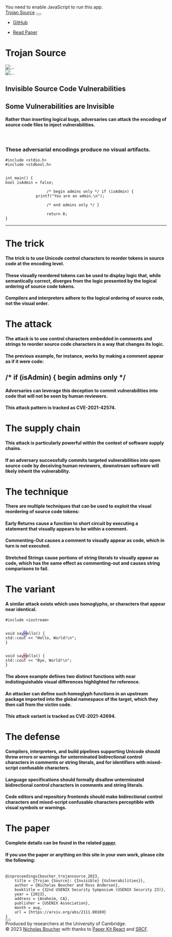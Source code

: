<html>
  <head>
    <meta charset="utf-8">
      <link href="/apple-touch-icon.png" rel="apple-touch-icon" sizes="180x180">
      <link href="/favicon.svg" rel="icon" type="image/svg+xml">
      <link href="/favicon-32x32.png" rel="icon" sizes="32x32" type="image/png">
      <link href="/favicon-16x16.png" rel="icon" sizes="16x16" type="image/png">
      <link href="/site.webmanifest" rel="manifest">
      <link href="/safari-pinned-tab.svg" rel="mask-icon" color="#000000">
        <meta content="Trojan Source" name="apple-mobile-web-app-title">
        <meta content="Trojan Source" name="application-name">
        <meta content="#ffffff" name="msapplication-TileColor">
        <meta content="#000000" name="theme-color">
        <meta content="width=device-width,initial-scale=1" name="viewport">
      <link href="https://fonts.googleapis.com/css?family=Montserrat:400,700,200" rel="stylesheet">
      <link href="https://maxcdn.bootstrapcdn.com/font-awesome/latest/css/font-awesome.min.css" rel="stylesheet">
    <title>Trojan Source Attacks</title>
        <meta content="Some vulnerabilities are invisible. Rather than inserting logical bugs, adversaries can attack the encoding of source code files to inject vulnerabilities." name="description">
      <link href="/static/css/2.95429190.chunk.css" rel="stylesheet"><link href="/static/css/main.c7e714fa.chunk.css" rel="stylesheet">
      <link href="https://maxcdn.bootstrapcdn.com" rel="preconnect">
      <link href="https://fonts.googleapis.com" rel="preconnect">
      <link href="https://fonts.gstatic.com" rel="preconnect">
      <link href="https://sa.trojansource.codes" rel="preconnect">
  </head>
  <body class="sidebar-collapse index">
    <noscript>You need to enable JavaScript to run this app.</noscript>
    <div id="root">
      <nav class="fixed-top navbar-transparent navbar navbar-expand-lg">
        <div class="container"><div class="navbar-translate">
          <a href="/index" target="_self" class="navbar-brand" data-placement="bottom" title="Trojan Source">Trojan Source</a>
          <button class="navbar-toggler navbar-toggler" aria-expanded="false">
            <span class="navbar-toggler-bar bar1"
              ></span>
            <span class="navbar-toggler-bar bar2">
            </span>
            <span class="navbar-toggler-bar bar3">
            </span>
          </button>
        </div>
          <div class="justify-content-end collapse navbar-collapse">
            <ul class="navbar-nav">
              <li class="nav-item">
                <a href="https://github.com/nickboucher/trojan-source" target="_blank" class="nav-link" data-placement="bottom" title="Star on GitHub">
                  <i class="fa fa-github">
                  </i>
                  <p class="d-lg-none">GitHub</p>
                </a>
              </li>
              <li class="nav-item">
                <a href="/trojan-source.pdf" target="_self" class="btn-round btn btn-danger">
                  <i class="nc-icon nc-paper">
                  </i> Read Paper</a>
              </li>
            </ul>
          </div>
        </div>
      </nav>
      <div class="page-header section-dark" style="background-image:url(###############################################)">
        <div class="filter"></div>
        <div class="content-center">
          <div class="container">
            <div class="title-brand">
              <h1 class="presentation-title">Trojan Source</h1>
              <div class="fog-low"
                ><img alt="..." src="/static/media/fog-low.965eab52.png">
              </div>
              <div class="fog-low right">
                <img alt="..." src="/static/media/fog-low.965eab52.png">
              </div>
            </div>
            <h2 class="presentation-subtitle text-center">Invisible Source Code Vulnerabilities</h2>
          </div>
        </div>
        <div class="moving-clouds" style="background-image:url(/static/media/clouds.3c700c13.png)">
        </div>
      </div>
      <div class="main">
        <div class="section section-dark">
          <div class="container">
            <div class="row">
              <div class="ml-auto mr-auto text-center title col-md-8">
                <h2>Some Vulnerabilities are Invisible</h2>
                <h4 class="description">Rather than inserting logical bugs, adversaries can attack the encoding of source code files to inject vulnerabilities.</h4><br>
                <h3>These adversarial encodings produce no visual artifacts.</h3>
              </div>
            </div>
            <div class="row">
              <div class="col-md-8 offset-md-2 col-lg-5 offset-lg-2">
                <code class="terminal">#include &lt;stdio.h><br>#include &lt;stdbool.h><br>
                  <br>int main() {<br><span class="tab">bool isAdmin = false;</span><br>
                  <span class="tab">/* begin admins only */ if (isAdmin) {</span><br><span style="margin-left:8em">printf("You are an admin.\n");</span><br>
                  <span class="tab">/* end admins only */ }</span><br>
                  <span class="tab">return 0;</span><br>}</code>
              </div>
              <div class="col-md-8 offset-md-2 col-lg-3 offset-lg-0"><hr class="d-lg-none">
                <div class="lazyload-wrapper">
                  <div class="lazyload-placeholder">
                  </div>
                </div>
              </div>
            </div>
            <div class="pb-2 row">
              <div class="ml-auto mr-auto text-white col-md-8">
                <h1>The trick</h1>
                <h4>The trick is to use Unicode control characters to reorder tokens in source code at the encoding level.</h4>
                <h4>These visually reordered tokens can be used to display logic that, while semantically correct, diverges from the logic presented by the logical ordering of source code tokens.</h4>
                <h4>Compilers and interpreters adhere to the logical ordering of source code, not the visual order.</h4>
                <h1>The attack</h1>
                <h4>The attack is to use control characters embedded in comments and strings to reorder source code characters in a way that changes its logic.</h4>
                <h4>The previous example, for instance, works by making a comment appear as if it were code:</h4>
                <h2 class="terminal ex-1-font pt-4 pb-4">
                  <div class="d-flex"><span>/* </span>
                    <span>if (isAdmin) { </span><span>begin admins only */ </span>
                  </div>
                </h2>
                <h4>Adversaries can leverage this deception to commit vulnerabilities into code that will not be seen by human reviewers.</h4>
                <h4>This attack pattern is tracked as CVE-2021-42574.</h4>
                <h1>The supply chain</h1>
                <h4>This attack is particularly powerful within the context of software supply chains.</h4>
                <h4>If an adversary successfully commits targeted vulnerabilities into open source code by deceiving human reviewers, downstream software will likely inherit the vulnerability.</h4>
                <h1>The technique</h1>
                <h4>There are multiple techniques that can be used to exploit the visual reordering of source code tokens:</h4>
                <h4><b>Early Returns</b> cause a function to short circuit by executing a <code style="color:rgba(255,255,255,.8)">return</code> statement that visually appears to be within a comment.</h4>
                <h4><b>Commenting-Out</b> causes a comment to visually appear as code, which in turn is not executed.</h4>
                <h4><b>Stretched Strings</b> cause portions of string literals to visually appear as code, which has the same effect as commenting-out and causes string comparisons to fail.</h4>
                <h1>The variant</h1>
                <h4>A similar attack exists which uses homoglyphs, or characters that appear near identical.</h4>
              </div>
            </div>
            <div class="pt-4 pb-2 row">
              <div class="col-md-8 offset-md-2 col-lg-4 offset-lg-2">
                <code class="terminal">#include &lt;iostream><br>
                  <br>void say<span style="border:1px solid #00f">H</span>ello() {<br><span class="tab">std::cout &lt;&lt; "Hello, World!\n";</span><br>}</code>
              </div>
              <div class="col-md-8 offset-md-2 col-lg-4 offset-lg-0">
                <code class="terminal"><br><br>void say<span style="border:1px solid red">Н</span>ello() {<br><span class="tab">std::cout &lt;&lt; "Bye, World!\n";</span><br>}</code>
              </div>
            </div>
            <div class="row">
              <div class="ml-auto mr-auto text-white col-md-8">
                <h4>The above example defines two distinct functions with near indistinguishable visual differences highlighted for reference.</h4>
                <h4>An attacker can define such homoglyph functions in an upstream package imported into the global namespace of the target, which they then call from the victim code.</h4>
                <h4>This attack variant is tracked as CVE-2021-42694.</h4>
                <h1>The defense</h1>
                <h4>Compilers, interpreters, and build pipelines supporting Unicode should throw errors or warnings for unterminated bidirectional control characters in comments or string literals, and for identifiers with mixed-script confusable characters.</h4>
                <h4>Language specifications should formally disallow unterminated bidirectional control characters in comments and string literals.</h4>
                <h4>Code editors and repository frontends should make bidirectional control characters and mixed-script confusable characters perceptible with visual symbols or warnings.</h4>
                <h1>The paper</h1>
                <h4>Complete details can be found in the related <a href="/trojan-source.pdf" target="_self">paper</a>.</h4>
                <h4>If you use the paper or anything on this site in your own work, please cite the following:</h4><br>
                <div class="d-flex flex-wrap pt-4"><div class="">
                  <code class="text-white">@inproceedings{boucher_trojansource_2023,<br>    title = {Trojan {Source}: {Invisible} {Vulnerabilities}},<br>    author = {Nicholas Boucher and Ross Anderson},<br>    booktitle = {32nd USENIX Security Symposium (USENIX Security 23)},<br>    year = {2023},<br>    address = {Anaheim, CA},<br>    publisher = {USENIX Association},<br>    month = aug,<br>    url = {https://arxiv.org/abs/2111.00169}<br>}</code>
                </div>
                  <div class="ml-auto align-self-end">
                    <button class="btn-round btn-icon ml-auto btn btn-default" id="copy" type="button">
                      <i class="nc-icon nc-single-copy-04"></i>
                    </button>
                  </div>
                </div>
              </div>
            </div>
          </div>
        </div>
        <div class="section section-image section-login" style="background-image:url(/static/media/mountains.03b6cac1.webp)">
        </div>
        <footer class="footer footer-dark">
          <div class="container">
            <div class="row">
              <div class="footer-text col-6">
                <div>Produced by researchers at the University of Cambridge.</div>
              </div>
              <div class="col-6">
                <div class="credits ml-auto footer-text">
                  <span class="copyright">© 2023 <a href="https://www.cl.cam.ac.uk/~ndb40" target="_blank">Nicholas Boucher</a> with thanks to <a href="https://github.com/creativetimofficial/paper-kit-react" target="_blank" rel="noreferrer">Paper Kit React</a> and <a href="https://www.srcf.net" target="_blank" rel="noreferrer">SRCF</a>.<br>
                  </span>
                </div>
              </div>
            </div>
          </div>
        </footer>
      </div>
    </div>
    <script src="https://sa.trojansource.codes/latest.js" async data-collect-dnt="true" defer></script>
    <noscript><img alt="" src="https://sa.trojansource.codes/noscript.gif?collect-dnt=true" referrerpolicy="no-referrer-when-downgrade"/>
    </noscript>
    <script>
      !function(e)  {
        function r(r)  {
          for(var n,l,a=r[0],f=r[1],i=r[2],p=0,s=[];p<a.length;p++)l=a[p],Object.prototype.hasOwnProperty.call(o,l)&&o[l]&&s.push(o[l][0]),o[l]=0;for(n in f)Object.prototype.hasOwnProperty.call(f,n)&&(e[n]=f[n]);for(c&&c(r);s.length;)s.shift()();return u.push.apply(u,i||[]),t()}function t(){for(var e,r=0;r<u.length;r++){for(var t=u[r],n=!0,a=1;a<t.length;a++){var f=t[a];0!==o[f]&&(n=!1)}n&&(u.splice(r--,1),e=l(l.s=t[0]))}return e}var n={},o={1:0},u=[];function l(r){if(n[r])return n[r].exports;var t=n[r]={i:r,l:!1,exports:{}};return e[r].call(t.exports,t,t.exports,l),t.l=!0,t.exports}l.m=e,l.c=n,l.d=function(e,r,t){l.o(e,r)||Object.defineProperty(e,r,{enumerable:!0,get:t})},l.r=function(e){"undefined"!=typeof Symbol&&Symbol.toStringTag&&Object.defineProperty(e,Symbol.toStringTag,{value:"Module"}),Object.defineProperty(e,"__esModule",{value:!0})},l.t=function(e,r){if(1&r&&(e=l(e)),8&r)return e;if(4&r&&"object"==typeof e&&e&&e.__esModule)return e;var t=Object.create(null);if(l.r(t),Object.defineProperty(t,"default",{enumerable:!0,value:e}),2&r&&"string"!=typeof e)for(var n in e)l.d(t,n,function(r){return e[r]}.bind(null,n));return t},l.n=function(e){var r=e&&e.__esModule?function(){return e.default}:function(){return e};return l.d(r,"a",r),r},l.o=function(e,r){return Object.prototype.hasOwnProperty.call(e,r)},l.p="/";var a=this["webpackJsonptrojan-source"]=this["webpackJsonptrojan-source"]||[],f=a.push.bind(a);a.push=r,a=a.slice();for(var i=0;i<a.length;i++)r(a[i]);var c=f;t()}([])
    </script>
    <script src="/static/js/2.a91855e3.chunk.js">
    </script>
    <script src="/static/js/main.458aea7f.chunk.js">
    </script>
  </body>
</html>
